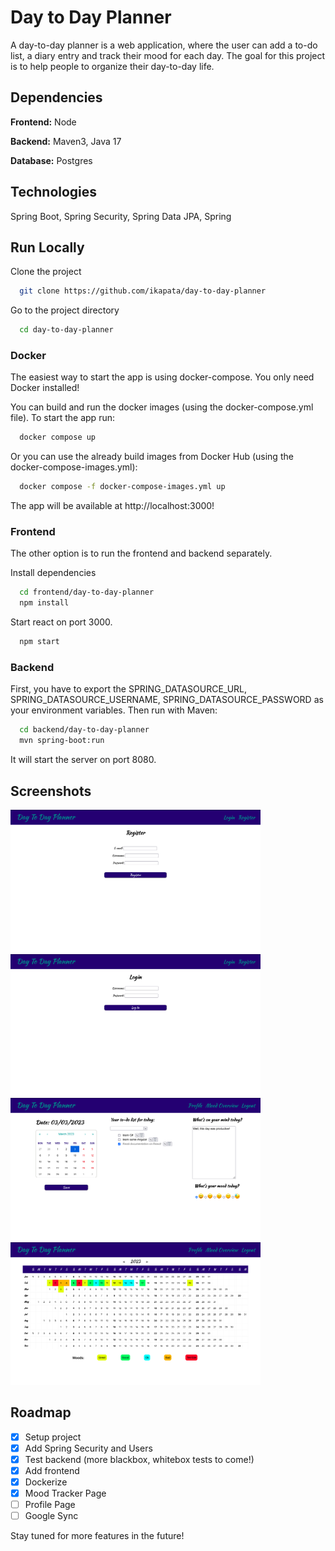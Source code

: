 
# Day to Day Planner

A day-to-day planner is a web application, where the user can add a to-do list, a diary entry and track their mood for each day. The goal for this project is to help people to organize their day-to-day life. 




## Dependencies

**Frontend:** Node

**Backend:** Maven3, Java 17

**Database:**  Postgres

## Technologies

Spring Boot, Spring Security, Spring Data JPA, Spring 

## Run Locally

Clone the project

```bash
  git clone https://github.com/ikapata/day-to-day-planner 
```

Go to the project directory

```bash
  cd day-to-day-planner
```

### Docker
The easiest way to start the app is using docker-compose. 
You only need Docker installed!

You can build and run the docker images (using the docker-compose.yml file).
To start the app run:
```bash
  docker compose up
```
 
Or you can use the already build images from Docker Hub (using the docker-compose-images.yml):
```bash
  docker compose -f docker-compose-images.yml up
```

The app will be available at http://localhost:3000!


### Frontend

The other option is to run the frontend and backend separately. 

Install dependencies

```bash
  cd frontend/day-to-day-planner
  npm install
```

Start react on port 3000.

```bash
  npm start
```

### Backend

First, you have to export the SPRING_DATASOURCE_URL, SPRING_DATASOURCE_USERNAME, SPRING_DATASOURCE_PASSWORD as your environment variables. 
Then run with Maven:

```bash
  cd backend/day-to-day-planner
  mvn spring-boot:run
```

It will start the server on port 8080.


## Screenshots

<img src="images/register.png" width="400px">
<img src="images/login.png" width="400px">
<img src="images/overview.png" width="400px">
<img src="images/mood_overview.png" width="400px">


## Roadmap

- [x]  Setup project
- [x]  Add Spring Security and Users
- [x]  Test backend (more blackbox, whitebox tests to come!)
- [x]  Add frontend
- [x]  Dockerize
- [x]  Mood Tracker Page
- [ ]  Profile Page
- [ ]  Google Sync

Stay tuned for more features in the future!

